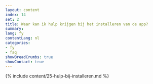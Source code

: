 ```yaml
---
layout: content
index: 14
set: 2
title: Waar kan ik hulp krijgen bij het installeren van de app?
summary: 
lang: fy
contentLang: nl
categories:
- fy
- faq
showBreadCrumbs: true
showContact: true
---
```

{% include content/25-hulp-bij-installeren.md %}
